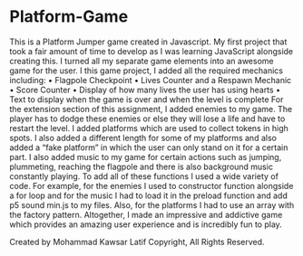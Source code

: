 # Platform-Game
This is a Platform Jumper game created in Javascript. My first project that took a fair amount of time to develop as I was learning JavaScript alongside creating this. 
I turned all my separate game elements into an awesome game for the user. I this game project, I added all the required mechanics including:
• Flagpole Checkpoint
• Lives Counter and a Respawn Mechanic
• Score Counter
• Display of how many lives the user has using hearts
• Text to display when the game is over and when the level is complete
For the extension section of this assignment, I added enemies to my game. The player has to dodge these enemies or else they will lose a life and have to restart the level. I added platforms which are used to collect tokens in high spots. I also added a different length for some of my platforms and also added a “fake platform” in which the user can only stand on it for a certain part. I also added music to my game for certain actions such as jumping, plummeting, reaching the flagpole and there is also background music constantly playing. To add all of these functions I used a wide variety of code. For example, for the enemies I used to constructor function alongside a for loop and for the music I had to load it in the preload function and add p5 sound min.js to my files. Also, for the platforms I had to use an array with the factory pattern. Altogether, I made an impressive and addictive game which provides an amazing user experience and is incredibly fun to play.

Created by Mohammad Kawsar Latif
Copyright, All Rights Reserved.
